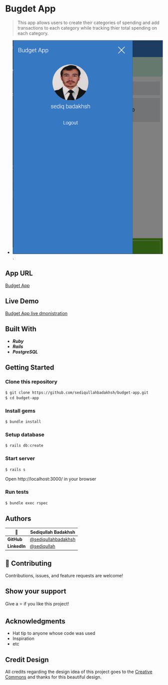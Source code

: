# Bugdet App

> This app allows users to create their categories of spending and add transactions to each category while tracking thier total spending on each category.

- ![screenshot](./app/assets/images/Screenshot.PNG).

## App URL

[Budget App](https://hidden-scrubland-51470.herokuapp.com/)

## Live Demo

[Budget App live dmonistration](https://www.loom.com/share/6440c00d84bc4c98a13aa53cbcf9ca7a)

## Built With

- _**Ruby**_
- _**Rails**_
- _**PostgreSQL**_

## Getting Started

### Clone this repository

```bash
$ git clone https://github.com/sediqullahbadakhsh/budget-app.git
$ cd budget-app
```

### Install gems

```bash
$ bundle install
```

### Setup database

```bash
$ rails db:create
```

### Start server

```bash
$ rails s
```

Open http://localhost:3000/ in your browser

### Run tests

```bash
$ bundle exec rspec
```

## Authors

<!-- table Variables -->

[@sediqullahbadakhsh]: https://github.com/sediqullahbadakhsh
[@sediqullah]: https://www.linkedin.com/in/sediqullah/

<!-- table Variables -->

| 👤           | **Sediqullah Badakhsh** |
| ------------ | ----------------------- |
| **GitHub**   | [@sediqullahbadakhsh]   |
| **LinkedIn** | [@sediqullah]           |

## 🤝 Contributing

Contributions, issues, and feature requests are welcome!

## Show your support

Give a ⭐️ if you like this project!

## Acknowledgments

- Hat tip to anyone whose code was used
- Inspiration
- etc

## Credit Design

All credits regarding the design idea of this project goes to the [Creative Commons](https://creativecommons.org/licenses/by-nc/4.0/) and thanks for this beautiful design.
